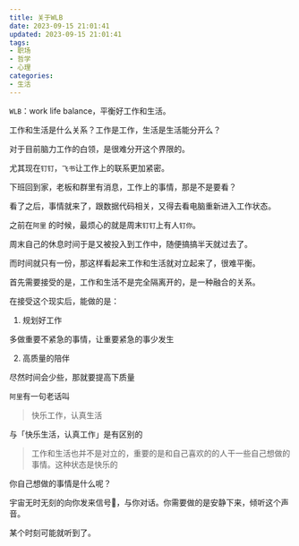 ```yaml
---
title: 关于WLB
date: 2023-09-15 21:01:41
updated: 2023-09-15 21:01:41
tags:
- 职场
- 哲学
- 心理
categories:
- 生活
---
```




`WLB`：work life balance，平衡好工作和生活。

工作和生活是什么关系？工作是工作，生活是生活能分开么？

对于目前脑力工作的白领，是很难分开这个界限的。

尤其现在`钉钉`，`飞书`让工作上的联系更加紧密。



下班回到家，老板和群里有消息，工作上的事情，那是不是要看？

看了之后，事情就来了，跟数据代码相关，又得去看电脑重新进入工作状态。

之前在`阿里` 的时候，最烦心的就是周末`钉钉`上有人`钉你`。

周末自己的休息时间于是又被投入到工作中，随便搞搞半天就过去了。

而时间就只有一份，那这样看起来工作和生活就对立起来了，很难平衡。



首先需要接受的是，工作和生活不是完全隔离开的，是一种融合的关系。

在接受这个现实后，能做的是：

1. 规划好工作

多做重要不紧急的事情，让重要紧急的事少发生

2. 高质量的陪伴

尽然时间会少些，那就要提高下质量



`阿里`有一句老话叫

> 快乐工作，认真生活

与「快乐生活，认真工作」是有区别的

> 工作和生活也并不是对立的，重要的是和自己喜欢的的人干一些自己想做的事情。这种状态是快乐的



你自己想做的事情是什么呢？

宇宙无时无刻的向你发来信号📶，与你对话。你需要做的是安静下来，倾听这个声音。

某个时刻可能就听到了。

